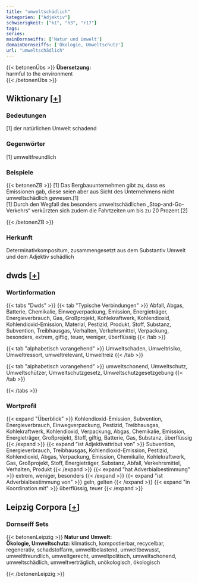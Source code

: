 ```yaml
---
title: "umweltschädlich"
kategorien: ["Adjektiv"]
schwierigkeit: ["k1", "h3", "r17"]
tags:
series:
mainDornseiffs: ['Natur und Umwelt']
domainDornseiffs: ['Ökologie, Umweltschutz']
url: "umweltschädlich"
---
```


{{< betonenÜbs >}}
**Übersetzung:**  
harmful to the environment  
{{< /betonenÜbs >}}

## Wiktionary [[+](https://de.wiktionary.org/wiki/umweltschädlich)]

### Bedeutungen
[1] der natürlichen Umwelt schadend  

### Gegenwörter
[1] umweltfreundlich  

### Beispiele
{{< betonenZB >}}
[1] Das Bergbauunternehmen gibt zu, dass es Emissionen gab, diese seien aber aus Sicht des Unternehmens nicht umweltschädlich gewesen.[1]  
[1] Durch den Wegfall des besonders umweltschädlichen „Stop-and-Go-Verkehrs“ verkürzten sich zudem die Fahrtzeiten um bis zu 20 Prozent.[2]  

{{< /betonenZB >}}
### Herkunft
Determinativkompositum, zusammengesetzt aus dem Substantiv Umwelt und dem Adjektiv schädlich  



## dwds [[+](https://www.dwds.de/wb/umweltschädlich)]

### Wortinformation
{{< tabs "Dwds" >}}
{{< tab "Typische Verbindungen" >}}
Abfall, Abgas, Batterie, Chemikalie, Einwegverpackung, Emission, Energieträger, Energieverbrauch, Gas, Großprojekt, Kohlekraftwerk, Kohlendioxid, Kohlendioxid-Emission, Material, Pestizid, Produkt, Stoff, Substanz, Subvention, Treibhausgas, Verhalten, Verkehrsmittel, Verpackung, besonders, extrem, giftig, teuer, weniger, überflüssig
{{< /tab >}}

{{< tab "alphabetisch vorangehend" >}}
Umweltschaden, Umweltrisiko, Umweltressort, umweltrelevant, Umweltreiz
{{< /tab >}}

{{< tab "alphabetisch vorangehend" >}}
umweltschonend, Umweltschutz, Umweltschützer, Umweltschutzgesetz, Umweltschutzgesetzgebung
{{< /tab >}}

{{< /tabs >}}

### Wortprofil
{{< expand "Überblick" >}} Kohlendioxid-Emission, Subvention, Energieverbrauch, Einwegverpackung, Pestizid, Treibhausgas, Kohlekraftwerk, Kohlendioxid, Verpackung, Abgas, Chemikalie, Emission, Energieträger, Großprojekt, Stoff, giftig, Batterie, Gas, Substanz, überflüssig {{< /expand >}}
{{< expand "ist Adjektivattribut von" >}} Subvention, Energieverbrauch, Treibhausgas, Kohlendioxid-Emission, Pestizid, Kohlendioxid, Abgas, Verpackung, Emission, Chemikalie, Kohlekraftwerk, Gas, Großprojekt, Stoff, Energieträger, Substanz, Abfall, Verkehrsmittel, Verhalten, Produkt {{< /expand >}}
{{< expand "hat Adverbialbestimmung" >}} extrem, weniger, besonders {{< /expand >}}
{{< expand "ist Adverbialbestimmung von" >}} geln, gelten {{< /expand >}}
{{< expand "in Koordination mit" >}} überflüssig, teuer {{< /expand >}}

## Leipzig Corpora [[+](https://corpora.uni-leipzig.de/en/res?word=umweltschädlich&corpusId=deu_newscrawl-public_2018)]

### Dornseiff Sets
{{< betonenLeipzig >}}
**Natur und Umwelt:**  
**Ökologie, Umweltschutz:** klimatisch, kompostierbar, recycelbar, regenerativ, schadstoffarm, umweltbelastend, umweltbewusst, umweltfreundlich, umweltgerecht, umweltpolitisch, umweltschonend, umweltschädlich, umweltverträglich, unökologisch, ökologisch  

{{< /betonenLeipzig >}}
